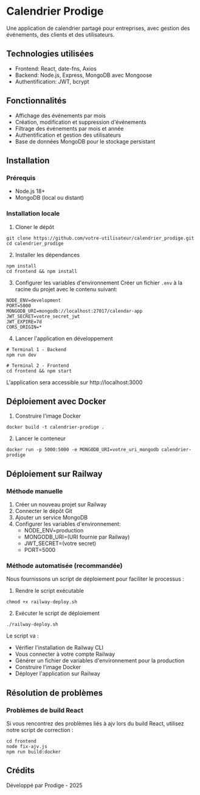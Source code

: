 # Calendrier Prodige

Une application de calendrier partagé pour entreprises, avec gestion des événements, des clients et des utilisateurs.

## Technologies utilisées

- Frontend: React, date-fns, Axios
- Backend: Node.js, Express, MongoDB avec Mongoose
- Authentification: JWT, bcrypt

## Fonctionnalités

- Affichage des événements par mois
- Création, modification et suppression d'événements
- Filtrage des événements par mois et année
- Authentification et gestion des utilisateurs
- Base de données MongoDB pour le stockage persistant

## Installation

### Prérequis

- Node.js 18+
- MongoDB (local ou distant)

### Installation locale

1. Cloner le dépôt
```
git clone https://github.com/votre-utilisateur/calendrier_prodige.git
cd calendrier_prodige
```

2. Installer les dépendances
```
npm install
cd frontend && npm install
```

3. Configurer les variables d'environnement
Créer un fichier `.env` à la racine du projet avec le contenu suivant:
```
NODE_ENV=development
PORT=5000
MONGODB_URI=mongodb://localhost:27017/calendar-app
JWT_SECRET=votre_secret_jwt
JWT_EXPIRE=7d
CORS_ORIGIN=*
```

4. Lancer l'application en développement
```
# Terminal 1 - Backend
npm run dev

# Terminal 2 - Frontend
cd frontend && npm start
```

L'application sera accessible sur http://localhost:3000

## Déploiement avec Docker

1. Construire l'image Docker
```
docker build -t calendrier-prodige .
```

2. Lancer le conteneur
```
docker run -p 5000:5000 -e MONGODB_URI=votre_uri_mongodb calendrier-prodige
```

## Déploiement sur Railway

### Méthode manuelle

1. Créer un nouveau projet sur Railway
2. Connecter le dépôt Git
3. Ajouter un service MongoDB
4. Configurer les variables d'environnement:
   - NODE_ENV=production
   - MONGODB_URI=(URI fournie par Railway)
   - JWT_SECRET=(votre secret)
   - PORT=5000

### Méthode automatisée (recommandée)

Nous fournissons un script de déploiement pour faciliter le processus :

1. Rendre le script exécutable
```
chmod +x railway-deploy.sh
```

2. Exécuter le script de déploiement
```
./railway-deploy.sh
```

Le script va :
- Vérifier l'installation de Railway CLI
- Vous connecter à votre compte Railway
- Générer un fichier de variables d'environnement pour la production
- Construire l'image Docker
- Déployer l'application sur Railway

## Résolution de problèmes

### Problèmes de build React

Si vous rencontrez des problèmes liés à ajv lors du build React, utilisez notre script de correction :

```
cd frontend
node fix-ajv.js
npm run build:docker
```

## Crédits

Développé par Prodige - 2025 